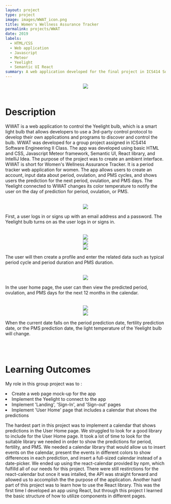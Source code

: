 ```yaml
---
layout: project
type: project
image: images/WWAT_icon.png
title: Women's Wellness Assurance Tracker
permalink: projects/WWAT
date: 2019
labels:
  - HTML/CSS
  - Web application
  - Javascript
  - Meteor
  - Yeelight
  - Semantic UI React
summary: A web application developed for the final project in ICS414 Software Engineering II class. 
---
```



<div align="middle"><img class="ui image" src="../images/WWAT_LandingPage.png"></div>
  
<br>


<h1>Description</h1>
<p>
WWAT is a web application to control the Yeelight bulb, which is a smart light bulb that allows developers to use a 3rd-party control protocol to develop their own applications and programs to discover and control the bulb. 
WWAT was developed for a group project assigned in ICS414 Software Engineering II Class. 
The app was developed using basic HTML and CSS, Javascript Meteor framework, Semantic UI, React library, and IntelliJ Idea. 
The purpose of the project was to create an ambient interface.
WWAT is short for Women's Wellness Assurance Tracker. 
It is a period tracker web application for women.
The app allows users to create an account, input data about period, ovulation, and PMS cycles, and shows users the prediction for the next period, ovulation, and PMS days. 
The Yeelight connected to WWAT changes its color temperature to notify the user on the day of prediction for period, ovulation, or PMS.
</p>

<br>

<div align="middle"><img src="../images/WWAT_Login.png"></div>
<p>
First, a user logs in or signs up with an email address and a password. The Yeelight bulb turns on as the user logs in or signs in. 
</p>

<br>

<div align="middle"><img src="../images/WWAT_CreateProfile.png"></div>
<div align="middle"><img src="../images/WWAT_EditProfile.png"></div>
<div align="middle"><img src="../images/WWAT_InputData.png"></div>
<p>
The user will then create a profile and enter the related data such as typical period cycle and period duration and PMS duration.
</p>

<br>

<div align="middle"><img src="../images/WWAT_UserHome.png"></div>
<p>
In the user home page, the user can then view the predicted period, ovulation, and PMS days for the next 12 months in the calendar. 
</p>

<br>

<div align="middle"><img src="../images/WWAT_UserHome2.png"></div>
<div align="middle"><img src="../images/WWAT_UserHome3.png"></div>
<p>
When the current date falls on the period prediction date, fertility prediction date, or the PMS prediction date, the light temperature of the Yeelight bulb will change. 
</p>

<br>
<br>

<h1>Learning Outcomes</h1>
<p>
My role in this group project was to : 
	<li> Create a web page mock-up for the app </li>
	<li> Implement the Yeelight to connect to the app </li>
	<li> Implement 'Landing', 'Sign-In', and 'Sign-out' pages </li>
	<li> Implement 'User Home' page that includes a calendar that shows the predictions </li>
</p>
<p>
The hardest part in this project was to implement a calendar that shows predictions in the User Home page. 
We struggled to look for a good library to include for the User Home page. 
It took a lot of time to look for the suitable library we needed in order to show the predictions for period, fertility, and PMS. 
We needed a calendar library that would allow us to insert events on the calendar, present the events in different colors to show differences in each prediction, and insert a full-sized calendar instead of a date-picker.
We ended up using the react-calendar provided by npm, which fulfilld all of our needs for this project. 
There were still restirctions for the react-calendar but once it was intalled, the API was straight forward and allowed us to accomplish the the purpose of the application. 
Another hard part of this project was to learn how to use the React library. 
This was the first time I developed an app using React, but through this project I learned the basic structure of how to utilize components in different pages. 
</p>
